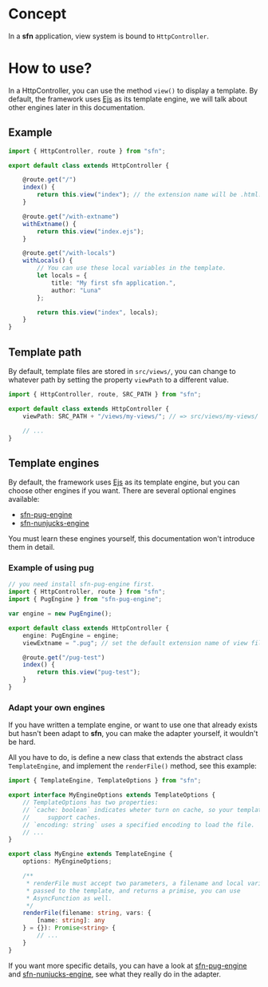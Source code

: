# Concept

In a **sfn** application, view system is bound to `HttpController`.

# How to use?

In a HttpController, you can use the method `view()` to display a template. 
By default, the framework uses [Ejs](https://www.npmjs.com/package/ejs) as its
template engine, we will talk about other engines later in this documentation.

## Example

```typescript
import { HttpController, route } from "sfn";

export default class extends HttpController {

    @route.get("/")
    index() {
        return this.view("index"); // the extension name will be .html.
    }

    @route.get("/with-extname")
    withExtname() {
        return this.view("index.ejs");
    }

    @route.get("/with-locals")
    withLocals() {
        // You can use these local variables in the template.
        let locals = {
            title: "My first sfn application.",
            author: "Luna"
        };

        return this.view("index", locals);
    }
}
```

## Template path

By default, template files are stored in `src/views/`, you can change to 
whatever path by setting the property `viewPath` to a different value.

```typescript
import { HttpController, route, SRC_PATH } from "sfn";

export default class extends HttpController {
    viewPath: SRC_PATH + "/views/my-views/"; // => src/views/my-views/

    // ...
}
```

## Template engines

By default, the framework uses [Ejs](https://www.npmjs.com/package/ejs) as its
template engine, but you can choose other engines if you want. There are 
several optional engines available:

- [sfn-pug-engine](https://github.com/Hyurl/sfn-pug-engine)
- [sfn-nunjucks-engine](https://github.com/Hyurl/sfn-nunjuncks-engine)

You must learn these engines yourself, this documentation won't introduce them
in detail.

### Example of using pug

```typescript
// you need install sfn-pug-engine first.
import { HttpController, route } from "sfn";
import { PugEngine } from "sfn-pug-engine";

var engine = new PugEngine();

export default class extends HttpController {
    engine: PugEngine = engine;
    viewExtname = ".pug"; // set the default extension name of view files.

    @route.get("/pug-test")
    index() {
        return this.view("pug-test");
    }
}
```

### Adapt your own engines

If you have written a template engine, or want to use one that already exists 
but hasn't been adapt to **sfn**, you can make the adapter yourself, it 
wouldn't be hard.

All you have to do, is define a new class that extends the abstract class 
`TemplateEngine`, and implement the `renderFile()` method, see this example:

```typescript
import { TemplateEngine, TemplateOptions } from "sfn";

export interface MyEngineOptions extends TemplateOptions {
    // TemplateOptions has two properties:
    // `cache: boolean` indicates wheter turn on cache, so your template should
    //     support caches.
    // `encoding: string` uses a specified encoding to load the file.
    // ...
}

export class MyEngine extends TemplateEngine {
    options: MyEngineOptions;

    /**
     * renderFile must accept two parameters, a filename and local variabls 
     * passed to the template, and returns a primise, you can use 
     * AsyncFunction as well.
     */
    renderFile(filename: string, vars: {
        [name: string]: any
    } = {}): Promise<string> {
        // ...
    }
}
```

If you want more specific details, you can have a look at 
[sfn-pug-engine](https://github.com/Hyurl/sfn-pug-engine) and 
[sfn-nunjucks-engine](https://github.com/Hyurl/sfn-nunjuncks-engine), see what 
they really do in the adapter.